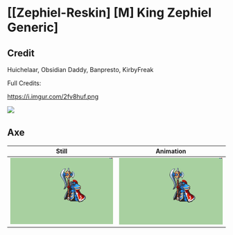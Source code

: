 # [\[Zephiel-Reskin\] \[M\] King Zephiel Generic]

## Credit

Huichelaar, Obsidian Daddy, Banpresto, KirbyFreak

Full Credits:

https://i.imgur.com/2fv8huf.png

<img src="./Credits.png" />
	
## Axe

| Still | Animation |
| :---: | :-------: |
| ![Axe still](./Axe_000.png) | ![Axe animation](./Axe.gif) |
